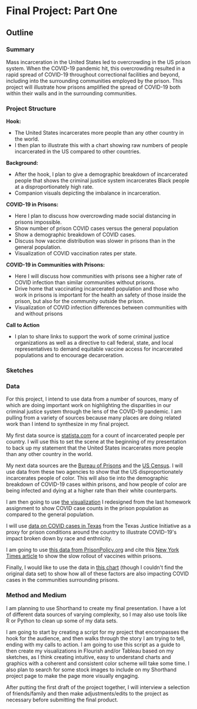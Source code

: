# Final Project: Part One

## Outline

### Summary
Mass incarceration in the United States led to overcrowding in the US prison system. When the COVID-19 pandemic hit, this overcrowding resulted in a rapid spread of COVID-19 throughout correctional facilities and beyond, including into the surrounding communities employed by the prison. This project will illustrate how prisons amplified the spread of COVID-19 both within their walls and in the surrounding communities.

### Project Structure
**Hook:**
* The United States incarcerates more people than any other country in the world.
* I then plan to illustrate this with a chart showing raw numbers of people incarcerated in the US compared to other countries.

**Background:**
* After the hook, I plan to give a demographic breakdown of incarcerated people that shows the criminal justice system incarcerates Black people at a disproportionately high rate.
* Companion visuals depicting the imbalance in incarceration.

**COVID-19 in Prisons:**
* Here I plan to discuss how overcrowding made social distancing in prisons impossible. 
* Show number of prison COVID cases versus the general population 
* Show a demographic breakdown of COVID cases.
* Discuss how vaccine distribution was slower in prisons than in the general population. 
* Visualization of COVID vaccination rates per state.

**COVID-19 in Communities with Prisons:**
* Here I will discuss how communities with prisons see a higher rate of COVID infection than similar communities without prisons. 
* Drive home that vaccinating incarcerated population and those who work in prisons is important for the health an safety of those inside the prison, but also for the community outside the prison.
* Visualization of COVID infection differences between communities with and without prisons

**Call to Action**
* I plan to share links to support the work of some criminal justice organizations as well as a directive to call federal, state, and local representatives to demand equitable vaccine access for incarcerated populations and to encourage decarceration.

### Sketches

### Data
For this project, I intend to use data from a number of sources, many of which are doing important work on highlighting the disparities in our criminal justice system through the lens of the COVID-19 pandemic. I am pulling from a variety of sources because many places are doing related work than I intend to synthesize in my final project.

My first data source is [statista.com](https://www.statista.com/statistics/262961/countries-with-the-most-prisoners/) for a count of incarcerated people per country. I will use this to set the scene at the beginning of my presentation to back up my statement that the United States incarcerates more people than any other country in the world.

My next data sources are the [Bureau of Prisons](https://www.bop.gov/about/statistics/statistics_inmate_race.jsp) and the [US Census](https://www.census.gov/quickfacts/fact/table/US/PST045221). I will use data from these two agencies to show that the US disproportionately incarcerates people of color. This will also tie into the demographic breakdown of COVID-19 cases within prisons, and how people of color are being infected and dying at a higher rate than their white counterparts. 

I am then going to use [the visualization](https://lzak88.github.io/zakalik-portfolio/hw3-4.html) I redesigned from the last homework assignment to show COVID case counts in the prison population as compared to the general population. 

I will use [data on COVID cases in Texas](https://docs.google.com/spreadsheets/d/1mOS1wggvyRUOpI-u2VabmnQ1yJPPEgOc2zdZjWxbAwQ/edit#gid=0) from the Texas Justice Initiative as a proxy for prison conditions around the country to illustrate COVID-19's impact broken down by race and enthnicity. 

I am going to use [this data from PrisonPolicy.org](https://www.prisonpolicy.org/blog/2021/05/18/vaccinationrates/#prisonappendix) and cite this [New York Times article](https://www.nytimes.com/2021/05/22/us/covid-prison-vaccine.html) to show the slow rollout of vaccines within prisons.

Finally, I would like to use the data in [this chart](https://static.prisonpolicy.org/images/nonmetro_covid.webp) (though I couldn't find the original data set) to show how all of these factors are also impacting COVID cases in the communities surrounding prisons.
 
### Method and Medium
I am planning to use Shorthand to create my final presentation. I have a lot of different data sources of varying complexity, so I may also use tools like R or Python to clean up some of my data sets. 

I am going to start by creating a script for my project that encompasses the hook for the audience, and then walks through the story I am trying to tell, ending with my calls to action. I am going to use this script as a guide to then create my visualizations in Flourish and/or Tableau based on my sketches, as I think creating intuitive, easy to understand charts and graphics with a coherent and consistent color scheme will take some time. I also plan to search for some stock images to include on my Shorthand project page to make the page more visually engaging.

After putting the first draft of the project together, I will interview a selection of friends/family and then make adjustments/edits to the project as necessary before submitting the final product.
